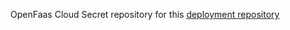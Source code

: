 OpenFaas Cloud Secret repository for this [deployment repository](https://github.com/dx-oss/ofc-laravel-basic/tree/env-dev)
